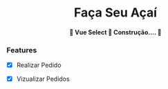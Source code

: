 <h1 align="center">Faça Seu Açaí</h1>


<h4 align="center"> 
	🚧  Vue Select 🚀 Construção....  🚧
</h4>

### Features

- [x] Realizar Pedido
- [x] Vizualizar Pedidos


